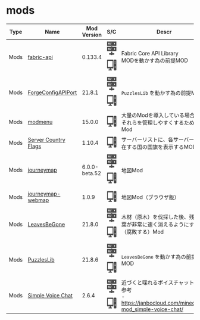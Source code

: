 # mods

| Type | Name | Mod Version | S/C | Descr |
| --- | --- | --- | --- | --- |
| Mods | [fabric-api](https://www.curseforge.com/minecraft/mc-mods/fabric-api) | 0.133.4 | <img src="./docs/assets/sv.svg" style="height: 3em;" /> <img src="./docs/assets/pc.svg" style="height: 3em;" /> | Fabric Core API Library<br>MODを動かす為の前提MOD |
| Mods | [ForgeConfigAPIPort](https://www.curseforge.com/minecraft/mc-mods/forge-config-api-port-fabric) | 21.8.1 | <img src="./docs/assets/sv.svg" style="height: 3em;" /> <img src="./docs/assets/pc.svg" style="height: 3em;" /> | `PuzzlesLib` を動かす為の前提MOD |
| Mods | [modmenu](https://modrinth.com/mod/modmenu) | 15.0.0 | <img src="./docs/assets/pc.svg" style="height: 3em;" /> | 大量のModを導入している場合に、それらを管理しやすくするためのMod |
| Mods | [Server Country Flags](https://www.curseforge.com/minecraft/mc-mods/server-country-flags) | 1.10.4 | <img src="./docs/assets/pc.svg" style="height: 3em;" /> | サーバーリストに、各サーバーが所在する国の国旗を表示するMOD |
| Mods | [journeymap](https://www.curseforge.com/minecraft/mc-mods/journeymap) | 6.0.0-beta.52 | <img src="./docs/assets/sv.svg" style="height: 3em;" /> <img src="./docs/assets/pc.svg" style="height: 3em;" /> | 地図Mod |
| Mods | [journeymap-webmap](https://www.curseforge.com/minecraft/mc-mods/journeymap-web-map) | 1.0.9 | <img src="./docs/assets/pc.svg" style="height: 3em;" /> | 地図Mod（ブラウザ版） |
| Mods | [LeavesBeGone](https://www.curseforge.com/minecraft/mc-mods/leaves-be-gone) | 21.8.0 | <img src="./docs/assets/sv.svg" style="height: 3em;" /> <img src="./docs/assets/pc.svg" style="height: 3em;" /> | 木材（原木）を伐採した後、残った葉が非常に速く消えるようにする（腐敗する）Mod |
| Mods | [PuzzlesLib](https://www.curseforge.com/minecraft/mc-mods/puzzles-lib) | 21.8.6 | <img src="./docs/assets/sv.svg" style="height: 3em;" /> <img src="./docs/assets/pc.svg" style="height: 3em;" /> | `LeavesBeGone` を動かす為の前提MOD |
| Mods | [Simple Voice Chat](https://www.curseforge.com/minecraft/mc-mods/simple-voice-chat) | 2.6.4 | <img src="./docs/assets/sv.svg" style="height: 3em;" /> <img src="./docs/assets/pc.svg" style="height: 3em;" /> | 近づくと喋れるボイスチャット<br>参考<br>- https://janbocloud.com/minecraft-mod_simple-voice-chat/ |
